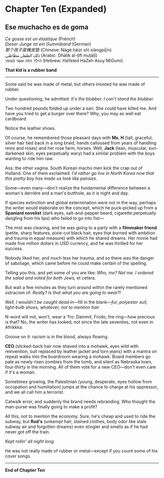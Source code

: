 # Chapter Ten (Expanded)

## Ese muchacho es de goma

*Ce gosse est un élastique* (French)  
*Dieser Junge ist ein Gummiband* (German)  
*那个孩子是橡皮筋* (Chinese: Nàgè háizi shì xiàngpíjīn)  
*ذلك الطفل مطاطي* (Arabic: Dhālik al-ṭifl muṭāṭī)  
*הילד הזה עשוי מגומי* (Hebrew: HaYeled HaZeh Asuy MiGumi)

**That kid is a rubber band**

---

Some said he was made of metal, but others insisted he was made of rubber.

Under questioning, he admitted: *It's the blubber. I can't stand the blubber.*

Two hundred pounds folded up under a sari. She could have killed me. And have you tried to get a burger over there? Why, you may as well eat cardboard.

Notice the leather shoes.

Of course, he remembered those pleasant days with **Ms. H** (tall, graceful, silver hair tied back in a long braid, hands calloused from years of handling reins and roses) and her rose farm, horses. Well, **Jack** (lean, muscular, sun-darkened skin, eyes perpetually wary) had a similar problem with the boys wanting to ride him raw.

Ass: the other vagina. South Korean macho men kick the crap out of Holland. One of them exclaimed: *I'd rather go live in North Korea now that this pretty boy has made us look like pansies.*

Some—even many—don't realize the fundamental difference between a woman's derrière and a man's butthole, as it is night and day.

If species extinction and global extermination were not in the way, perhaps the writer would elaborate on the concept, which he puck-picked up from a **Spaniard novelist** (dark eyes, salt-and-pepper beard, cigarette perpetually dangling from his lips) who failed to go into fist—

The mist was clearing, and he was going to a party with a **filmmaker friend** (petite, sharp features, pixie-cut black hair, eyes that burned with ambition and trauma in equal measure) with which he shared dreams. Her movie had made five million dollars in USD currency, and he was thrilled for her success.

Nobody liked her, and much less her trauma, and so there was the danger of sabotage, which came before he could make certain of the spelling.

Telling you this, and yet some of you are like: *Who, me? Not me. I ordered the salad and voted for both Jews,* et cetera.

But wait a few minutes as they turn around within the rarely mentioned ostracism of: *Really? Is that what you are going to wear?!*

*Well, I wouldn't be caught dead in*—fill in the blank—*fur, polyester suit, light-bulb shoes, whatever, not to mention hair.*

N-word will not, won't, wear a 'fro. Dammit, Frodo, the ring—how precious is that? No, the writer has looked, not since the late seventies, not even in Afrikkka.

Groove on it: racism is in the blood, always flowing.

**CEO** (slicked-back hair now shaved into a mohawk, eyes wild with reinvention, suit replaced by leather jacket and torn jeans) with a mantra on repeat walks into the boardroom wearing a mohawk. Board members go pale as newly risen zombies from the tomb, and silent as Nebraska town, four-thirty in the morning. All of them vote for a new CEO—don't even care if it's a woman.

Sometimes growing, the Palestinian (young, desperate, eyes hollow from occupation and humiliation) jumps at the chance to charge at his oppressor, and we all call him a terrorist.

Catwalk error, and suddenly the brand needs rebranding. Who thought the man-purse was finally going to make a profit?

All this, not to mention the economy. Sure, he's cheap and used to ride the subway, but **Rod's** (unkempt hair, stained clothes, body odor like stale subway air and forgotten dreams) even stingier and smells as if he had never got off the train.

*Kept rollin' all night long.*

He was not really made of rubber or metal—except if you count some of his cover songs.

---

**End of Chapter Ten**
